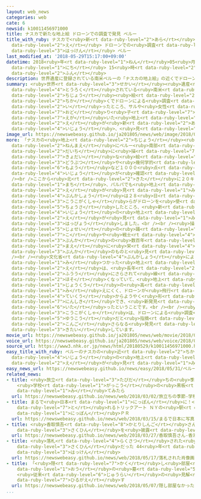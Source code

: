 ```yaml
---
layout: web_news
categories: web
cate: 6
newsid: k10011456971000
title: ナスカで新たな地上絵 ドローンでの調査で発見 ペルー
title_with_ruby: ナスカで<ruby>新<rt data-ruby-level="2">あら</rt></ruby>たな<ruby>地上<rt data-ruby-level="2">ちじょう</rt></ruby><ruby>絵<rt
  data-ruby-level="2">え</rt></ruby> ドローンでの<ruby>調査<rt data-ruby-level="5">ちょうさ</rt></ruby>で<ruby>発見<rt
  data-ruby-level="3">はっけん</rt></ruby> ペルー
last_modified_at: '2018-05-29T15:17:00+09:00'
datetime: 2018<ruby>年<rt data-ruby-level="1">ねん</rt></ruby>05<ruby>月<rt data-ruby-level="1">がつ</rt></ruby>29<ruby>日<rt
  data-ruby-level="1">にち</rt></ruby> 15<ruby>時<rt data-ruby-level="2">じ</rt></ruby>17<ruby>分<rt
  data-ruby-level="2">ふん</rt></ruby>
description: 世界遺産に登録されている南米ペルーの「ナスカの地上絵」の近くでドローンによる調査を行ったところ、サルや女性の踊り子などを描いた地上絵が新たに２５以上、見つかりました。
summary: <ruby>世界<rt data-ruby-level="3">せかい</rt></ruby><ruby>遺産<rt data-ruby-level="6">いさん</rt></ruby>に<ruby>登録<rt
  data-ruby-level="4">とうろく</rt></ruby>されている<ruby>南米<rt data-ruby-level="2">なんべい</rt></ruby>ペルーの「ナスカの<ruby>地上<rt
  data-ruby-level="2">ちじょう</rt></ruby><ruby>絵<rt data-ruby-level="2">え</rt></ruby>」の<ruby>近<rt
  data-ruby-level="2">ちか</rt></ruby>くでドローンによる<ruby>調査<rt data-ruby-level="5">ちょうさ</rt></ruby>を<ruby>行<rt
  data-ruby-level="2">い</rt></ruby>ったところ、サルや<ruby>女性<rt data-ruby-level="5">じょせい</rt></ruby>の<ruby>踊<rt
  data-ruby-level="7">おど</rt></ruby>り<ruby>子<rt data-ruby-level="7">こ</rt></ruby>などを<ruby>描<rt
  data-ruby-level="7">えが</rt></ruby>いた<ruby>地上<rt data-ruby-level="2">ちじょう</rt></ruby><ruby>絵<rt
  data-ruby-level="2">え</rt></ruby>が<ruby>新<rt data-ruby-level="2">あら</rt></ruby>たに２５<ruby>以上<rt
  data-ruby-level="4">いじょう</rt></ruby>、<ruby>見<rt data-ruby-level="1">み</rt></ruby>つかりました。
image_url: https://newswebeasy.github.io/ja201805/news/web/image/2018/05/29/K10011456971_1805291503_1805291517_01_02.jpg
more: 「ナスカの<ruby>地上<rt data-ruby-level="2">ちじょう</rt></ruby><ruby>絵<rt data-ruby-level="2">え</rt></ruby>」は、およそ２０００<ruby>年前<rt
  data-ruby-level="2">ねんまえ</rt></ruby>にペルー<ruby>南部<rt data-ruby-level="3">なんぶ</rt></ruby>のナスカ<ruby>台地<rt
  data-ruby-level="2">だいち</rt></ruby>に<ruby>描<rt data-ruby-level="7">えが</rt></ruby>かれた<ruby>巨大<rt
  data-ruby-level="7">きょだい</rt></ruby>な<ruby>絵<rt data-ruby-level="2">え</rt></ruby>で、<ruby>動物<rt
  data-ruby-level="3">どうぶつ</rt></ruby>や<ruby>幾何学的<rt data-ruby-level="7">きかがくてき</rt></ruby>な<ruby>模様<rt
  data-ruby-level="6">もよう</rt></ruby>など１０００<ruby>点<rt data-ruby-level="2">てん</rt></ruby><ruby>以上<rt
  data-ruby-level="4">いじょう</rt></ruby>が<ruby>確認<rt data-ruby-level="7">かくにん</rt></ruby>されています。<br
  /><br />ここから<ruby>北<rt data-ruby-level="2">きた</rt></ruby>に２０キロ<ruby>離<rt data-ruby-level="7">はな</rt></ruby>れた<ruby>町<rt
  data-ruby-level="1">まち</rt></ruby>、パルパでも<ruby>地上<rt data-ruby-level="2">ちじょう</rt></ruby><ruby>絵<rt
  data-ruby-level="2">え</rt></ruby>が<ruby>見<rt data-ruby-level="1">み</rt></ruby>つかっていますが、ペルーの<ruby>文化省<rt
  data-ruby-level="4">ぶんかしょう</rt></ruby>は２８<ruby>日<rt data-ruby-level="1">にち</rt></ruby>、<ruby>考古学者<rt
  data-ruby-level="3">こうこがくしゃ</rt></ruby>らがドローンを<ruby>使<rt data-ruby-level="3">つか</rt></ruby>って<ruby>調査<rt
  data-ruby-level="5">ちょうさ</rt></ruby>したところ、<ruby>新<rt data-ruby-level="2">あら</rt></ruby>たに２５<ruby>以上<rt
  data-ruby-level="4">いじょう</rt></ruby>の<ruby>地上<rt data-ruby-level="2">ちじょう</rt></ruby><ruby>絵<rt
  data-ruby-level="2">え</rt></ruby>が<ruby>見<rt data-ruby-level="1">み</rt></ruby>つかったと<ruby>発表<rt
  data-ruby-level="3">はっぴょう</rt></ruby>しました。<br /><br /><ruby>描<rt data-ruby-level="7">えが</rt></ruby>かれているのは、サルやシャチ、<ruby>女性<rt
  data-ruby-level="5">じょせい</rt></ruby>の<ruby>踊<rt data-ruby-level="7">おど</rt></ruby>り<ruby>子<rt
  data-ruby-level="7">こ</rt></ruby>や<ruby>戦士<rt data-ruby-level="4">せんし</rt></ruby>などで、このうちのほとんどはナスカ<ruby>文化<rt
  data-ruby-level="3">ぶんか</rt></ruby>の<ruby>数百年<rt data-ruby-level="2">すうひゃくねん</rt></ruby><ruby>前<rt
  data-ruby-level="2">まえ</rt></ruby>に<ruby>栄<rt data-ruby-level="4">さか</rt></ruby>えたパラカス<ruby>文化<rt
  data-ruby-level="3">ぶんか</rt></ruby>のものと<ruby>見<rt data-ruby-level="1">み</rt></ruby>られています。<br
  /><br /><ruby>文化省<rt data-ruby-level="4">ぶんかしょう</rt></ruby>によりますと、<ruby>今回<rt data-ruby-level="2">こんかい</rt></ruby><ruby>見<rt
  data-ruby-level="1">み</rt></ruby>つかった<ruby>地上<rt data-ruby-level="2">ちじょう</rt></ruby><ruby>絵<rt
  data-ruby-level="2">え</rt></ruby>は、<ruby>長年<rt data-ruby-level="2">ながねん</rt></ruby><ruby>風雨<rt
  data-ruby-level="2">ふうう</rt></ruby>にさらされて<ruby>線<rt data-ruby-level="2">せん</rt></ruby>が<ruby>細<rt
  data-ruby-level="2">ほそ</rt></ruby>くなっていて、<ruby>地上<rt data-ruby-level="2">ちじょう</rt></ruby>からも、また、<ruby>上空<rt
  data-ruby-level="1">じょうくう</rt></ruby>の<ruby>高<rt data-ruby-level="2">たか</rt></ruby>いところからも<ruby>見<rt
  data-ruby-level="1">み</rt></ruby>えにくく、ドローンが<ruby>飛行<rt data-ruby-level="4">ひこう</rt></ruby>する<ruby>低空<rt
  data-ruby-level="4">ていくう</rt></ruby>からようやく<ruby>形<rt data-ruby-level="2">かたち</rt></ruby>として<ruby>認識<rt
  data-ruby-level="7">にんしき</rt></ruby>でき、<ruby>新発見<rt data-ruby-level="3">しんはっけん</rt></ruby>に<ruby>至<rt
  data-ruby-level="6">いた</rt></ruby>ったということです。<br /><br /><ruby>調査<rt data-ruby-level="5">ちょうさ</rt></ruby>にあたった<ruby>考古学者<rt
  data-ruby-level="3">こうこがくしゃ</rt></ruby>は、ドローンによる<ruby>調査<rt data-ruby-level="5">ちょうさ</rt></ruby>が<ruby>有効<rt
  data-ruby-level="5">ゆうこう</rt></ruby>だと<ruby>指摘<rt data-ruby-level="7">してき</rt></ruby>し、<ruby>今後<rt
  data-ruby-level="2">こんご</rt></ruby>さらなる<ruby>発見<rt data-ruby-level="3">はっけん</rt></ruby>につながるのではないかと<ruby>期待<rt
  data-ruby-level="3">きたい</rt></ruby>しています。
movie_url: https://newswebeasy.github.io/ja201805/news/web/movie/2018/05/29/k10011456971_201805291747_201805291748.mp4
voice_url: https://newswebeasy.github.io/ja201805/news/web/voice/2018/05/29/k10011456971_201805291747_201805291748.mp3
source_url: https://www3.nhk.or.jp/news/html/20180529/k10011456971000.html
easy_title_with_ruby: ペルーのナスカの<ruby>近<rt data-ruby-level="2">ちか</rt></ruby>くで２５<ruby>以上<rt
  data-ruby-level="4">いじょう</rt></ruby>の<ruby>地上<rt data-ruby-level="2">ちじょう</rt></ruby><ruby>絵<rt
  data-ruby-level="2">え</rt></ruby>が<ruby>見<rt data-ruby-level="1">み</rt></ruby>つかる
easy_news_url: https://newswebeasy.github.io/news/easy/2018/05/31/ペルーのナスカの近くで25以上の地上絵が見つかる
related_news:
- title: <ruby>旅立<rt data-ruby-level="3">たびだ</rt></ruby>ちの<ruby>季節<rt data-ruby-level="4">きせつ</rt></ruby>
    <ruby>学校<rt data-ruby-level="1">がっこう</rt></ruby>の<ruby>黒板<rt data-ruby-level="3">こくばん</rt></ruby>を<ruby>見<rt
    data-ruby-level="1">み</rt></ruby>てみたら
  url: https://newswebeasy.github.io/news/web/2018/03/02/旅立ちの季節-学校の黒板を見てみたら
- title: まるで<ruby>日本<rt data-ruby-level="1">にっぽん</rt></ruby>に！<ruby>写真<rt data-ruby-level="3">しゃしん</rt></ruby>が<ruby>撮<rt
    data-ruby-level="7">と</rt></ruby>れるトリックアート ＮＹの<ruby>駅<rt data-ruby-level="3">えき</rt></ruby>で<ruby>日本<rt
    data-ruby-level="1">にっぽん</rt></ruby>ＰＲ
  url: https://newswebeasy.github.io/news/web/2018/03/15/まるで日本に写真が撮れるトリックアート-NYの駅で日本PR
- title: <ruby>香取慎吾<rt data-ruby-level="8">かとりしんご</rt></ruby>さん <ruby>香港<rt data-ruby-level="8">ほんこん</rt></ruby>でアート<ruby>作品<rt
    data-ruby-level="3">さくひん</rt></ruby>を<ruby>披露<rt data-ruby-level="7">ひろう</rt></ruby>
  url: https://newswebeasy.github.io/news/web/2018/03/27/香取慎吾さん-香港でアート作品を披露
- title: <ruby>落札<rt data-ruby-level="4">らくさつ</rt></ruby>された<ruby>肖像画<rt data-ruby-level="7">しょうぞうが</rt></ruby>はレンブラントの<ruby>作品<rt
    data-ruby-level="3">さくひん</rt></ruby>だった 44<ruby>年<rt data-ruby-level="1">ねん</rt></ruby>ぶりの<ruby>発見<rt
    data-ruby-level="3">はっけん</rt></ruby>
  url: https://newswebeasy.github.io/news/web/2018/05/17/落札された肖像画はレンブラントの作品だった-44年ぶりの発見
- title: 「<ruby>隠<rt data-ruby-level="7">かく</rt></ruby>し<ruby>部屋<rt data-ruby-level="8">へや</rt></ruby>なかった」ツタンカーメン<ruby>王<rt
    data-ruby-level="1">おう</rt></ruby>の<ruby>墓<rt data-ruby-level="5">はか</rt></ruby>
    <ruby>従来<rt data-ruby-level="6">じゅうらい</rt></ruby>の<ruby>見解<rt data-ruby-level="5">けんかい</rt></ruby>を<ruby>翻<rt
    data-ruby-level="7">ひるがえ</rt></ruby>す
  url: https://newswebeasy.github.io/news/web/2018/05/07/隠し部屋なかったツタンカーメン王の墓-従来の見解を翻す
...
```

